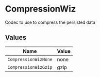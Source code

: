 # CompressionWiz

Codec to use to compress the persisted data


## Values

| Name                 | Value                |
| -------------------- | -------------------- |
| `CompressionWizNone` | none                 |
| `CompressionWizGzip` | gzip                 |